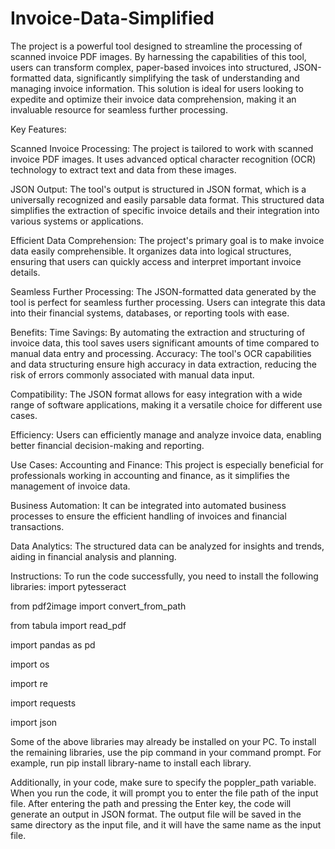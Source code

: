 # Invoice-Data-Simplified

The project is a powerful tool designed to streamline the processing of scanned invoice PDF images. By harnessing the capabilities of this tool, users can transform complex, paper-based invoices into structured, JSON-formatted data, significantly simplifying the task of understanding and managing invoice information. This solution is ideal for users looking to expedite and optimize their invoice data comprehension, making it an invaluable resource for seamless further processing.




Key Features:

Scanned Invoice Processing: The project is tailored to work with scanned invoice PDF images. It uses advanced optical character recognition (OCR) technology to extract text and data from these images.

JSON Output: The tool's output is structured in JSON format, which is a universally recognized and easily parsable data format. This structured data simplifies the extraction of specific invoice details and their integration into various systems or applications.

Efficient Data Comprehension: The project's primary goal is to make invoice data easily comprehensible. It organizes data into logical structures, ensuring that users can quickly access and interpret important invoice details.

Seamless Further Processing: The JSON-formatted data generated by the tool is perfect for seamless further processing. Users can integrate this data into their financial systems, databases, or reporting tools with ease.





Benefits:
Time Savings: By automating the extraction and structuring of invoice data, this tool saves users significant amounts of time compared to manual data entry and processing.
Accuracy: The tool's OCR capabilities and data structuring ensure high accuracy in data extraction, reducing the risk of errors commonly associated with manual data input.

Compatibility: The JSON format allows for easy integration with a wide range of software applications, making it a versatile choice for different use cases.

Efficiency: Users can efficiently manage and analyze invoice data, enabling better financial decision-making and reporting.



Use Cases:
Accounting and Finance: This project is especially beneficial for professionals working in accounting and finance, as it simplifies the management of invoice data.

Business Automation: It can be integrated into automated business processes to ensure the efficient handling of invoices and financial transactions.

Data Analytics: The structured data can be analyzed for insights and trends, aiding in financial analysis and planning.




Instructions:
To run the code successfully, you need to install the following libraries:
import pytesseract

from pdf2image import convert_from_path

from tabula import read_pdf

import pandas as pd

import os

import re

import requests

import json

Some of the above libraries may already be installed on your PC. To install the remaining libraries, use the pip command in your command prompt. For example, run pip install library-name to install each library.

Additionally, in your code, make sure to specify the poppler_path variable.
When you run the code, it will prompt you to enter the file path of the input file. After entering the path and pressing the Enter key, the code will generate an output in JSON format. The output file will be saved in the same directory as the input file, and it will have the same name as the input file.
